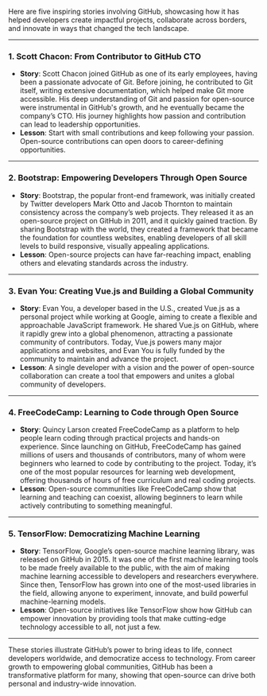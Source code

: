 Here are five inspiring stories involving GitHub, showcasing how it has helped developers create impactful projects, collaborate across borders, and innovate in ways that changed the tech landscape.

---

### 1. **Scott Chacon: From Contributor to GitHub CTO**
   - **Story**: Scott Chacon joined GitHub as one of its early employees, having been a passionate advocate of Git. Before joining, he contributed to Git itself, writing extensive documentation, which helped make Git more accessible. His deep understanding of Git and passion for open-source were instrumental in GitHub's growth, and he eventually became the company’s CTO. His journey highlights how passion and contribution can lead to leadership opportunities.
   - **Lesson**: Start with small contributions and keep following your passion. Open-source contributions can open doors to career-defining opportunities.

---

### 2. **Bootstrap: Empowering Developers Through Open Source**
   - **Story**: Bootstrap, the popular front-end framework, was initially created by Twitter developers Mark Otto and Jacob Thornton to maintain consistency across the company’s web projects. They released it as an open-source project on GitHub in 2011, and it quickly gained traction. By sharing Bootstrap with the world, they created a framework that became the foundation for countless websites, enabling developers of all skill levels to build responsive, visually appealing applications.
   - **Lesson**: Open-source projects can have far-reaching impact, enabling others and elevating standards across the industry.

---

### 3. **Evan You: Creating Vue.js and Building a Global Community**
   - **Story**: Evan You, a developer based in the U.S., created Vue.js as a personal project while working at Google, aiming to create a flexible and approachable JavaScript framework. He shared Vue.js on GitHub, where it rapidly grew into a global phenomenon, attracting a passionate community of contributors. Today, Vue.js powers many major applications and websites, and Evan You is fully funded by the community to maintain and advance the project.
   - **Lesson**: A single developer with a vision and the power of open-source collaboration can create a tool that empowers and unites a global community of developers.

---

### 4. **FreeCodeCamp: Learning to Code through Open Source**
   - **Story**: Quincy Larson created FreeCodeCamp as a platform to help people learn coding through practical projects and hands-on experience. Since launching on GitHub, FreeCodeCamp has gained millions of users and thousands of contributors, many of whom were beginners who learned to code by contributing to the project. Today, it’s one of the most popular resources for learning web development, offering thousands of hours of free curriculum and real coding projects.
   - **Lesson**: Open-source communities like FreeCodeCamp show that learning and teaching can coexist, allowing beginners to learn while actively contributing to something meaningful.

---

### 5. **TensorFlow: Democratizing Machine Learning**
   - **Story**: TensorFlow, Google’s open-source machine learning library, was released on GitHub in 2015. It was one of the first machine learning tools to be made freely available to the public, with the aim of making machine learning accessible to developers and researchers everywhere. Since then, TensorFlow has grown into one of the most-used libraries in the field, allowing anyone to experiment, innovate, and build powerful machine-learning models.
   - **Lesson**: Open-source initiatives like TensorFlow show how GitHub can empower innovation by providing tools that make cutting-edge technology accessible to all, not just a few.

---

These stories illustrate GitHub’s power to bring ideas to life, connect developers worldwide, and democratize access to technology. From career growth to empowering global communities, GitHub has been a transformative platform for many, showing that open-source can drive both personal and industry-wide innovation.